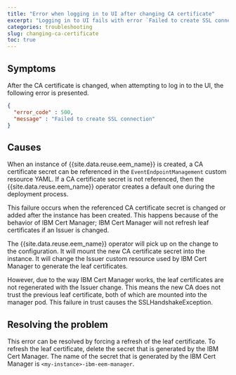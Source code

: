 ```yaml
---
title: "Error when logging in to UI after changing CA certificate"
excerpt: "Logging in to UI fails with error `Failed to create SSL connection.`"
categories: troubleshooting
slug: changing-ca-certificate
toc: true
---
```


## Symptoms

After the CA certificate is changed, when attempting to log in to the UI, the following error is presented.

```json
{
  "error_code" : 500,
  "message" : "Failed to create SSL connection"
}
```

## Causes

When an instance of {{site.data.reuse.eem_name}} is created, a CA certificate secret can be referenced in the `EventEndpointManagement` custom resource YAML. If a CA certificate secret is not referenced, then the {{site.data.reuse.eem_name}} operator creates a default one during the deployment process.

This failure occurs when the referenced CA certificate secret is changed or added after the instance has been created.
This happens because of the behavior of IBM Cert Manager; IBM Cert Manager will not refresh leaf certificates if an Issuer is changed.

The {{site.data.reuse.eem_name}} operator will pick up on the change to the configuration. It will mount the new CA certificate secret into the instance. It will change the Issuer custom resource used by IBM Cert Manager to generate the leaf certificates.

However, due to the way IBM Cert Manager works, the leaf certificates are not regenerated with the Issuer change. This means the new CA does not trust the previous leaf certificate, both of which are mounted into the manager pod. This failure in trust causes the SSLHandshakeException.

## Resolving the problem

This error can be resolved by forcing a refresh of the leaf certificate.
To refresh the leaf certificate, delete the secret that is generated by the IBM Cert Manager. The name of the secret that is generated by the IBM Cert Manager is `<my-instance>-ibm-eem-manager`.
